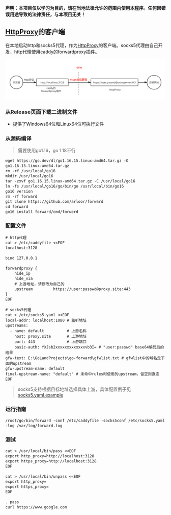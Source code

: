 **声明：本项目仅以学习为目的，请在当地法律允许的范围内使用本程序。任何因错误用途导致的法律责任，与本项目无关！**

## [HttpProxy](https://github.com/arloor/HttpProxy)的客户端

在本地启动http和socks5代理，作为[HttpProxy](https://github.com/arloor/HttpProxy)的客户端。socks5代理由自己开发，http代理使用caddy的forwardproxy插件。

![](/forward部署图.svg)

### 从Release页面下载二进制文件

- 提供了Windows64位和Linux64位可执行文件

### 从源码编译

> 需要使用go1.16，go 1.18不行

```shell
wget https://go.dev/dl/go1.16.15.linux-amd64.tar.gz -O go1.16.15.linux-amd64.tar.gz
rm -rf /usr/local/go16
mkdir /usr/local/go16
tar -zxvf go1.16.15.linux-amd64.tar.gz -C /usr/local/go16
ln -fs /usr/local/go16/go/bin/go /usr/local/bin/go16
go16 version
rm -rf forward
git clone https://github.com/arloor/forward
cd forward
go16 install forward/cmd/forward
```

### 配置文件

```shell
# http代理
cat > /etc/caddyfile <<EOF
localhost:3128

bind 127.0.0.1

forwardproxy {
    hide_ip
    hide_via
    # 上游地址，请修改为自己的
    upstream         https://user:passwd@proxy.site:443
}
EOF

# socks5代理
cat > /etc/socks5.yaml <<EOF
local-addr: localhost:1080 # 监听地址
upstreams:
  - name: default          # 上游名称
    host: proxy.site       # 上游地址
    port: 443              # 上游端口
    basic-auth: YXJsb2xxxxxxxxxxxxxvb3I= # "user:passwd" base64编码后的结果
gfw-text: E:\GoLandProjects\go-forward\gfwlist.txt # gfwlist中的域名走下面的upstream
gfw-upstream-name: default
final-upstream-name: "default" # 未命中rules时使用的upstream，留空则直连
EOF
```

> socks5支持根据目标地址选择具体上游，具体配置例子见[socks5.yaml.example](/socks5.yaml.example)

### 运行指南

```shell
/root/go/bin/forward -conf /etc/caddyfile -socks5conf /etc/socks5.yaml -log /var/log/forward.log
```

### 测试

```shell
cat > /usr/local/bin/pass <<EOF
export http_proxy=http://localhost:3128
export https_proxy=http://localhost:3128
EOF

cat > /usr/local/bin/unpass <<EOF
export http_proxy=
export https_proxy=
EOF

. pass
curl https://www.google.com
```
